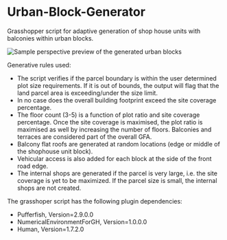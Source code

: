 # Urban-Block-Generator
Grasshopper script for adaptive generation of shop house units with balconies within urban blocks.

<img src="/Urban-Block-Generator/sample-preview.png" alt="Sample perspective preview of the generated urban blocks">

Generative rules used:

- The script verifies if the parcel boundary is within the user determined plot size requirements. If it is out of bounds, the output will flag that the land parcel area is exceeding/under the size limit.
- In no case does the overall building footprint exceed the site coverage percentage.
- The floor count (3-5) is a function of plot ratio and site coverage percentage. Once the site coverage is maximised, the plot ratio is maximised as well by increasing the number of floors. Balconies and terraces are considered part of the overall GFA.
- Balcony flat roofs are generated at random locations (edge or middle of the shophouse unit block).
- Vehicular access is also added for each block at the side of the front road edge.
- The internal shops are generated if the parcel is very large, i.e. the site coverage is yet to be maximized. If the parcel size is small, the internal shops are not created.

The grasshoper script has the following plugin dependencies:

- Pufferfish, Version=2.9.0.0
- NumericalEnvironmentForGH, Version=1.0.0.0
- Human, Version=1.7.2.0

